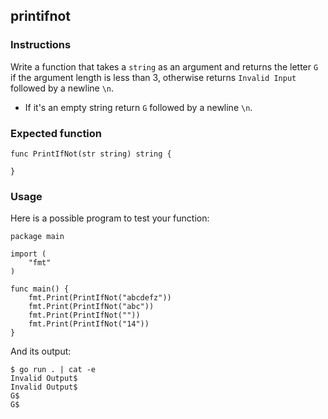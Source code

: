 ## printifnot
### Instructions
Write a function that takes a `string` as an argument and returns the letter `G` if the argument length is less than 3, otherwise returns `Invalid Input` followed by a newline `\n`.

 * If it's an empty string return `G` followed by a newline `\n`.

### Expected function
```
func PrintIfNot(str string) string {

}
```
### Usage
Here is a possible program to test your function:
```
package main

import (
	"fmt"
)

func main() {
	fmt.Print(PrintIfNot("abcdefz"))
	fmt.Print(PrintIfNot("abc"))
	fmt.Print(PrintIfNot(""))
	fmt.Print(PrintIfNot("14"))
}
```
And its output:
```
$ go run . | cat -e
Invalid Output$
Invalid Output$
G$
G$
```